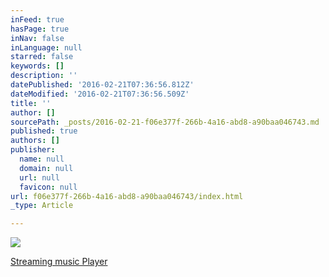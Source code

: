 ```yaml
---
inFeed: true
hasPage: true
inNav: false
inLanguage: null
starred: false
keywords: []
description: ''
datePublished: '2016-02-21T07:36:56.812Z'
dateModified: '2016-02-21T07:36:56.509Z'
title: ''
author: []
sourcePath: _posts/2016-02-21-f06e377f-266b-4a16-abd8-a90baa046743.md
published: true
authors: []
publisher:
  name: null
  domain: null
  url: null
  favicon: null
url: f06e377f-266b-4a16-abd8-a90baa046743/index.html
_type: Article

---
```

![](https://the-grid-user-content.s3-us-west-2.amazonaws.com/354db12c-8c7a-4963-990d-db565d6ec89c.jpg)

[Streaming music Player][0]

[0]: 216.47.54.43:8001/mpd